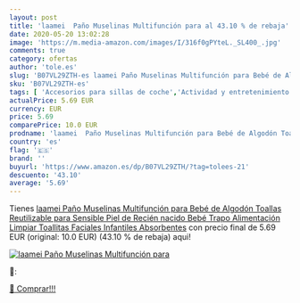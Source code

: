 ```yaml
---
layout: post
title: 'laamei  Paño Muselinas Multifunción para al 43.10 % de rebaja'
date: 2020-05-20 13:02:28
image: 'https://m.media-amazon.com/images/I/316f0gPYteL._SL400_.jpg'
comments: true
category: ofertas
author: 'tole.es'
slug: 'B07VL29ZTH-es laamei Paño Muselinas Multifunción para Bebé de Algodón...'
sku: 'B07VL29ZTH-es'
tags: [ 'Accesorios para sillas de coche','Actividad y entretenimiento','Andadores','Bebé','Espejos para asientos traseros','Higiene y cuidado','Sillas de coche y accesorios','Toallitas húmedas para bebé','Toallitas y accesorios para bebé','bebé', ]
actualPrice: 5.69 EUR
currency: EUR
price: 5.69
comparePrice: 10.0 EUR
prodname: 'laamei  Paño Muselinas Multifunción para Bebé de Algodón Toallas Reutilizable para Sensible Piel de Recién nacido Bebé Trapo Alimentación Limpiar Toallitas Faciales Infantiles Absorbentes'
country: 'es'
flag: '🇪🇸'
brand: ''
buyurl: 'https://www.amazon.es/dp/B07VL29ZTH/?tag=tolees-21'
descuento: '43.10'
average: '5.69'
---
```


Tienes [laamei  Paño Muselinas Multifunción para Bebé de Algodón Toallas Reutilizable para Sensible Piel de Recién nacido Bebé Trapo Alimentación Limpiar Toallitas Faciales Infantiles Absorbentes](https://www.amazon.es/dp/B07VL29ZTH/?tag=tolees-21) con precio final de  5.69 EUR (original: 10.0 EUR) (43.10 %  de rebaja) aqui!

[![laamei  Paño Muselinas Multifunción para](https://m.media-amazon.com/images/I/316f0gPYteL._SL400_.jpg)](https://www.amazon.es/dp/B07VL29ZTH/?tag=tolees-21)

🔎:


[🛒 Comprar!!!](https://www.amazon.es/dp/B07VL29ZTH/?tag=tolees-21)
